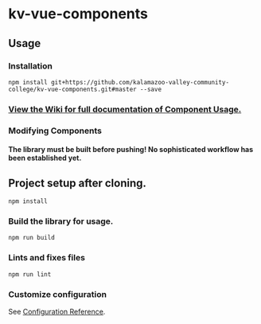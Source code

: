 # kv-vue-components

## Usage

### Installation
```
npm install git+https://github.com/kalamazoo-valley-community-college/kv-vue-components.git#master --save
```

### [View the Wiki for full documentation of Component Usage.](https://github.com/kalamazoo-valley-community-college/kv-vue-components/wiki)

### Modifying Components
#### The library must be built before pushing! No sophisticated workflow has been established yet.

## Project setup after cloning.
```
npm install
```

### Build the library for usage.
```
npm run build
```

### Lints and fixes files
```
npm run lint
```

### Customize configuration
See [Configuration Reference](https://cli.vuejs.org/config/).
